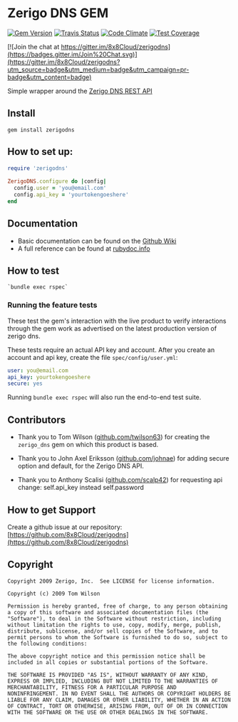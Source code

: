 

# Zerigo DNS GEM

[![Gem Version](https://badge.fury.io/rb/zerigodns.svg)](http://badge.fury.io/rb/zerigodns) [![Travis Status](https://travis-ci.org/8x8Cloud/zerigodns.svg)](https://travis-ci.org/8x8Cloud/zerigodns) [![Code Climate](https://codeclimate.com/github/8x8Cloud/zerigodns/badges/gpa.svg)](https://codeclimate.com/github/8x8Cloud/zerigodns) [![Test Coverage](https://codeclimate.com/github/8x8Cloud/zerigodns/badges/coverage.svg)](https://codeclimate.com/github/8x8Cloud/zerigodns)

[![Join the chat at https://gitter.im/8x8Cloud/zerigodns](https://badges.gitter.im/Join%20Chat.svg)](https://gitter.im/8x8Cloud/zerigodns?utm_source=badge&utm_medium=badge&utm_campaign=pr-badge&utm_content=badge)


Simple wrapper around the [Zerigo DNS REST API](https://www.zerigo.com/docs/apis/dns/1.1)



## Install

    gem install zerigodns
    
## How to set up:

```ruby
require 'zerigodns'
    
ZerigoDNS.configure do |config|
  config.user = 'you@email.com'
  config.api_key = 'yourtokengoeshere'
end
```

## Documentation

* Basic documentation can be found on the [Github Wiki](https://github.com/8x8Cloud/zerigodns/wiki)
* A full reference can be found at [rubydoc.info](http://www.rubydoc.info/gems/zerigodns)

## How to test

    `bundle exec rspec`

### Running the feature tests

These test the gem's interaction with the live product to verify interactions through the gem work as advertised on the latest production version of zerigo dns.

These tests require an actual API key and account.  After you create an account and api key, create the file `spec/config/user.yml`:

```yaml
user: you@email.com
api_key: yourtokengoeshere
secure: yes
```


Running `bundle exec rspec` will also run the end-to-end test suite.

## Contributors

* Thank you to Tom Wilson ([github.com/twilson63](http://github.com/twilson63)) for creating the `zerigo_dns` gem on which this product is based.

* Thank you to John Axel Eriksson ([github.com/johnae](http://github.com/johnae)) for adding secure option and default, for the Zerigo DNS API.

* Thank you to Anthony Scalisi
([github.com/scalp42](https://github.com/scalp42)) for requesting api change: self.api_key instead self.password


## How to get Support

Create a github issue at our repository:  [https://github.com/8x8Cloud/zerigodns](https://github.com/8x8Cloud/zerigodns)

## Copyright

    Copyright 2009 Zerigo, Inc.  See LICENSE for license information.

    Copyright (c) 2009 Tom Wilson

    Permission is hereby granted, free of charge, to any person obtaining
    a copy of this software and associated documentation files (the
    "Software"), to deal in the Software without restriction, including
    without limitation the rights to use, copy, modify, merge, publish,
    distribute, sublicense, and/or sell copies of the Software, and to
    permit persons to whom the Software is furnished to do so, subject to
    the following conditions:

    The above copyright notice and this permission notice shall be
    included in all copies or substantial portions of the Software.

    THE SOFTWARE IS PROVIDED "AS IS", WITHOUT WARRANTY OF ANY KIND,
    EXPRESS OR IMPLIED, INCLUDING BUT NOT LIMITED TO THE WARRANTIES OF
    MERCHANTABILITY, FITNESS FOR A PARTICULAR PURPOSE AND
    NONINFRINGEMENT. IN NO EVENT SHALL THE AUTHORS OR COPYRIGHT HOLDERS BE
    LIABLE FOR ANY CLAIM, DAMAGES OR OTHER LIABILITY, WHETHER IN AN ACTION
    OF CONTRACT, TORT OR OTHERWISE, ARISING FROM, OUT OF OR IN CONNECTION
    WITH THE SOFTWARE OR THE USE OR OTHER DEALINGS IN THE SOFTWARE.
